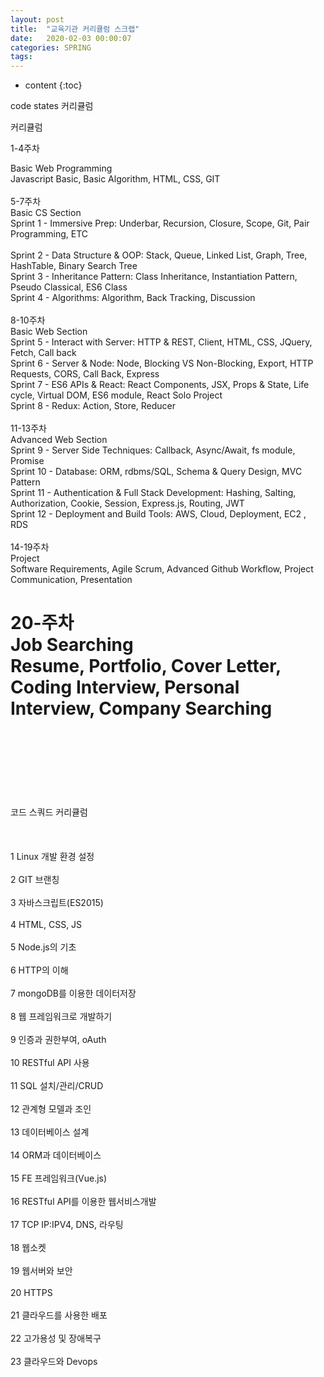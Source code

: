 ```yaml
---
layout: post
title:  "교육기관 커리큘럼 스크랩"
date:   2020-02-03 00:00:07
categories: SPRING
tags: 
---
```


* content
{:toc}

 
code states 커리큘럼


커리큘럼

1-4주차

Basic Web Programming<br>
Javascript Basic, Basic Algorithm, HTML, CSS, GIT<br>
<br>
5-7주차<br>
Basic CS Section<br>
Sprint 1 - Immersive Prep: Underbar, Recursion, Closure, Scope, Git, Pair Programming, ETC<br>               
Sprint 2 - Data Structure & OOP: Stack, Queue, Linked List, Graph, Tree, HashTable, Binary Search Tree<br>
Sprint 3 - Inheritance Pattern: Class Inheritance, Instantiation Pattern, Pseudo Classical, ES6 Class<br>
Sprint 4 - Algorithms: Algorithm, Back Tracking, Discussion<br>
<br>
8-10주차<br>
Basic Web Section<br>
Sprint 5 - Interact with Server: HTTP & REST, Client, HTML, CSS, JQuery, Fetch, Call back<br>
Sprint 6 - Server & Node: Node, Blocking VS Non-Blocking, Export, HTTP Requests, CORS, Call Back, Express<br>
Sprint 7 - ES6 APIs & React: React Components, JSX, Props & State, Life cycle, Virtual DOM, ES6 module, React Solo Project<br>
Sprint 8 - Redux: Action, Store, Reducer<br>
<br>
11-13주차<br>
Advanced Web Section<br>
Sprint 9 - Server Side Techniques: Callback, Async/Await, fs module, Promise<br>
Sprint 10 - Database: ORM, rdbms/SQL, Schema & Query Design, MVC Pattern<br>
Sprint 11 - Authentication & Full Stack Development: Hashing, Salting, Authorization, Cookie, Session, Express.js, Routing, JWT<br>
Sprint 12 - Deployment and Build Tools: AWS, Cloud, Deployment, EC2 , RDS<br>
<br>
14-19주차<br>
Project<br>
Software Requirements, Agile Scrum, Advanced Github Workflow, Project Communication, Presentation<br>

20-주차<br>
Job Searching<br>
Resume, Portfolio, Cover Letter, Coding Interview, Personal Interview, Company Searching<br>
<br>
<br>
<br>
=========================================================================================================
<br>
코드 스쿼드 커리큘럼<br>
<br>
<br>
<br>
1 Linux 개발 환경 설정<br>
<br>
2 GIT 브랜칭<br>
<br>
3 자바스크립트(ES2015)<br>
<br>
4 HTML, CSS, JS<br>
<br>
5 Node.js의 기초<br>
<br>
6 HTTP의 이해<br>
<br>
7 mongoDB를 이용한 데이터저장<br>
<br>
8 웹 프레임워크로 개발하기<br>
<br>
9 인증과 권한부여, oAuth<br>
<br>
10 RESTful API 사용<br>
<br>
11 SQL 설치/관리/CRUD<br>
<br>
12 관계형 모델과 조인<br>
<br>
13 데이터베이스 설계<br>
<br>
14 ORM과 데이터베이스<br>
<br>
15 FE 프레임워크(Vue.js)<br>
<br>
16 RESTful API를 이용한 웹서비스개발<br>
<br>
17 TCP IP:IPV4, DNS, 라우팅<br>
<br>
18 웹소켓<br>
<br>
19 웹서버와 보안<br>
<br>
20 HTTPS<br>
<br>
21 클라우드를 사용한 배포<br>
<br>
22 고가용성 및 장애복구<br>
<br>
23 클라우드와 Devops<br>